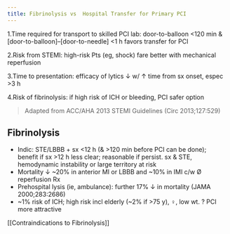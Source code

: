 ```yaml
---
title: Fibrinolysis vs  Hospital Transfer for Primary PCI
---
```

1.Time required for transport to skilled PCI lab: door-to-balloon <120 min & [door-to-balloon]–[door-to-needle] <1 h favors transfer for PCI

2.Risk from STEMI: high-risk Pts (eg, shock) fare better with mechanical reperfusion

3.Time to presentation: efficacy of lytics ↓ w/ ↑ time from sx onset, espec >3 h

4.Risk of fibrinolysis: if high risk of ICH or bleeding, PCI safer option

> Adapted from ACC/AHA 2013 STEMI Guidelines (Circ 2013;127:529)

## Fibrinolysis

* Indic: STE/LBBB + sx <12 h (& >120 min before PCI can be done); benefit if sx >12 h less clear; reasonable if persist. sx & STE, hemodynamic instability or large territory at risk
* Mortality ↓ ~20% in anterior MI or LBBB and ~10% in IMI c/w Ø reperfusion Rx
* Prehospital lysis (ie, ambulance): further 17% ↓ in mortality (JAMA 2000;283:2686)
* ~1% risk of ICH; high risk incl elderly (~2% if >75 y), ♀, low wt. ? PCI more attractive

[[Contraindications to Fibrinolysis]]
